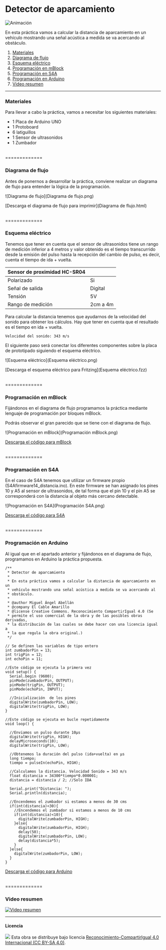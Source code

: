 # Detector de aparcamiento

![Animación](Animación.gif)

En esta práctica vamos a calcular la distancia de aparcamiento en un vehículo mostrando una señal acústica a medida se va acercando al obstáculo.
 
1.	[Materiales](#materiales)
2.	[Diagrama de flujo](#diagrama-de-flujo)
3.	[Esquema eléctrico](#esquema-eléctrico)
4.	[Programación en mBlock](#programación-en-mblock)
5.	[Programación en S4A](#programación-en-s4a)
6.	[Programación en Arduino](#programación-en-arduino)
7.  [Video resumen](#video-resumen)



***



### Materiales

Para llevar a cabo la práctica, vamos a necesitar los siguientes materiales:
- 1 Placa de Arduino UNO
- 1 Protoboard
- 6 latiguillos
- 1 Sensor de ultrasonidos
- 1 Zumbador



<br />
=============
<br />



### Diagrama de flujo

Antes de ponernos a desarrollar la práctica, conviene realizar un diagrama de flujo para entender la lógica de la programación.

![Diagrama de flujo](Diagrama de flujo.png)

[Descarga el diagrama de flujo para imprimir](Diagrama de flujo.html)



<br />
=============
<br />



### Esquema eléctrico

Tenemos que tener en cuenta que el sensor de ultrasonidos tiene un rango de medición inferior a 4 metros y valor obtenido es el tiempo transcurrido desde la emisión del pulso hasta la recepción del cambio de pulso, es decir, cuenta el tiempo de ida + vuelta.

| Sensor de proximidad HC-SR04  |           |
| ----------------------------- | --------- |
| Polarizado                    | Si        |
| Señal de salida               | Digital   |
| Tensión                       | 5V        |
| Rango de medición             | 2cm a 4m  |

Para calcular la distancia tenemos que ayudarnos de la velocidad del sonido para obtener los cálculos. Hay que tener en cuenta que el resultado es el tiempo en ida + vuelta.

```
Velocidad del sonido: 343 m/s

```

El siguiente paso será conectar los diferentes componentes sobre la placa de prototipado siguiendo el esquema eléctrico.

![Esquema eléctrico](Esquema eléctrico.png)

[Descarga el esquema eléctrico para Fritzing](Esquema eléctrico.fzz)



<br />
=============
<br />



### Programación en mBlock

Fijándonos en el diagrama de flujo programamos la práctica mediante lenguaje de programación por bloques mBlock. 

Podrás observar el gran parecido que se tiene con el diagrama de flujo.

![Programación en mBlock](Programación mBlock.png)

[Descarga el código para mBlock](mBlock.sb2)



<br />
=============
<br />



### Programación en S4A

En el caso de S4A tenemos que utilizar un firmware propio (S4Afirmware14_distancia.ino). En este firmware se han asignado los pines 10 y A5 al sensor de ultrasonidos, de tal forma que el pin 10 y el pin A5 se corresponderá con la distancia al objeto más cercano detectable. 

![Programación en S4A](Programación S4A.png)

[Descarga el código para S4A](S4A.sb)



<br />
=============
<br />



### Programación en Arduino

Al igual que en el apartado anterior y fijándonos en el diagrama de flujo, programamos en Arduino la práctica propuesta.

```
/**
 * Detector de aparcamiento
 * 
 * En esta práctica vamos a calcular la distancia de aparcamiento en un 
 * vehículo mostrando una señal acústica a medida se va acercando al
 * obstáculo.
 * 
 * @author Miguel Ángel Abellán
 * @company El Cable Amarillo
 * @license Creative Commons. Reconocimiento CompartirIgual 4.0 (Se 
 * permite el uso comercial de la obra y de las posibles obras derivadas, 
 * la distribución de las cuales se debe hacer con una licencia igual a 
 * la que regula la obra original.)
 */

// Se definen las variables de tipo entero
int zumbadorPin = 13;
int trigPin = 12;
int echoPin = 11;

//Este código se ejecuta la primera vez
void setup() {
  Serial.begin (9600);
  pinMode(zumbadorPin, OUTPUT);
  pinMode(trigPin, OUTPUT);
  pinMode(echoPin, INPUT);

  //Inicialización  de los pines
  digitalWrite(zumbadorPin, LOW);
  digitalWrite(trigPin, LOW);
}

//Este código se ejecuta en bucle repetidamente
void loop() {
  
  //Enviamos un pulso durante 10µs
  digitalWrite(trigPin, HIGH);
  delayMicroseconds(10);
  digitalWrite(trigPin, LOW);

  //Obtenemos la duración del pulso (ida+vuelta) en µs
  long tiempo;
  tiempo = pulseIn(echoPin, HIGH);

  //Calculamos la distancia. Velocidad Sonido = 343 m/s
  float distancia = 34300*tiempo*0.000001;
  distancia = distancia / 2; //Solo IDA

  Serial.print("Distancia: ");
  Serial.println(distancia);
  
  //Encendemos el zumbador si estamos a menos de 30 cms
  if(int(distancia)<30){
    //Encendemos el zumbador si estamos a menos de 10 cms
    if(int(distancia)<10){
      digitalWrite(zumbadorPin, HIGH);
    }else{
      digitalWrite(zumbadorPin, HIGH);
      delay(50);
      digitalWrite(zumbadorPin, LOW);
      delay(distancia*5);
    }
  }else{
    digitalWrite(zumbadorPin, LOW);
  }
}
```

[Descarga el código para Arduino](Arduino/Arduino.ino)



<br />
=============
<br />



### Video resumen

[![Video resumen](https://i.ytimg.com/vi_webp/E9FlpMp48qM/maxresdefault.webp)](https://youtu.be/E9FlpMp48qM)



***



#### Licencia

<img src="http://i.creativecommons.org/l/by-sa/4.0/88x31.png" /> Esta obra se distribuye bajo licencia [Reconocimiento-CompartirIgual 4.0 Internacional (CC BY-SA 4.0)](https://creativecommons.org/licenses/by-sa/4.0/deed.es_ES).
